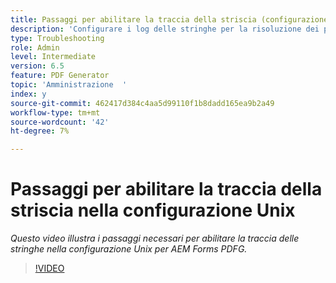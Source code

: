 ```yaml
---
title: Passaggi per abilitare la traccia della striscia (configurazione Unix)
description: 'Configurare i log delle stringhe per la risoluzione dei problemi relativi a PDF Generator '
type: Troubleshooting
role: Admin
level: Intermediate
version: 6.5
feature: PDF Generator
topic: 'Amministrazione  '
index: y
source-git-commit: 462417d384c4aa5d99110f1b8dadd165ea9b2a49
workflow-type: tm+mt
source-wordcount: '42'
ht-degree: 7%

---
```



# Passaggi per abilitare la traccia della striscia nella configurazione Unix

*Questo video illustra i passaggi necessari per abilitare la traccia delle stringhe nella configurazione Unix per AEM Forms PDFG.*

>[!VIDEO](https://video.tv.adobe.com/v/335525?quality=9&learn=on)
